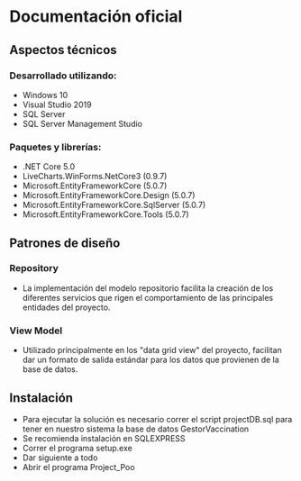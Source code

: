 # Documentación oficial
## Aspectos técnicos
### Desarrollado utilizando:

- Windows 10
- Visual Studio 2019
- SQL Server
- SQL Server Management Studio

### Paquetes y librerías:

- .NET Core 5.0
- LiveCharts.WinForms.NetCore3 (0.9.7)
- Microsoft.EntityFrameworkCore (5.0.7)
- Microsoft.EntityFrameworkCore.Design (5.0.7)
- Microsoft.EntityFrameworkCore.SqlServer (5.0.7)
- Microsoft.EntityFrameworkCore.Tools (5.0.7)

## Patrones de diseño

### **Repository**
- La implementación del modelo repositorio facilita la creación de los diferentes servicios que rigen el comportamiento de las principales entidades del proyecto.
### **View Model**
- Utilizado principalmente en los "data grid view" del proyecto, facilitan dar un formato de salida estándar para los datos que provienen de la base de datos.

## Instalación
- Para ejecutar la solución es necesario correr el script projectDB.sql para tener en nuestro sistema la base de datos GestorVaccination
- Se recomienda instalación en SQLEXPRESS
- Correr el programa setup.exe
- Dar siguiente a todo
- Abrir el programa Project_Poo